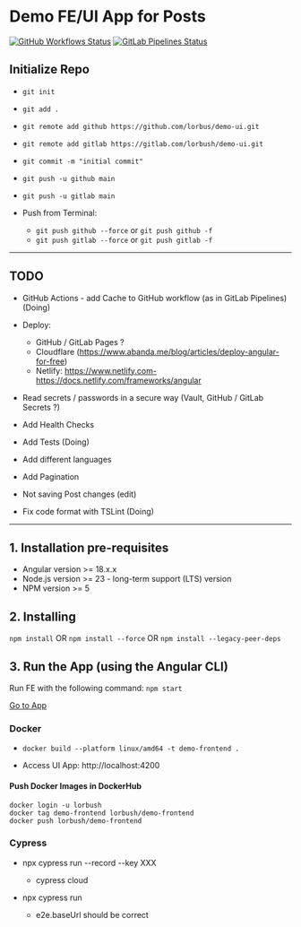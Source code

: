 # Demo FE/UI App for Posts

[![GitHub Workflows Status](https://github.com/lorbus/demo-ui/actions/workflows/ci.yml/badge.svg)](https://github.com/lorbus/demo-ui/actions/workflows/ci.yml)
[![GitLab Pipelines Status](https://gitlab.com/lorbush/demo-ui/badges/main/pipeline.svg)](https://gitlab.com/lorbush/demo-ui/-/commits/main)


## Initialize Repo

- `git init`

- `git add .`

- `git remote add github https://github.com/lorbus/demo-ui.git`
- `git remote add gitlab https://gitlab.com/lorbush/demo-ui.git`

- `git commit -m "initial commit"`

- `git push -u github main`
- `git push -u gitlab main`

- Push from Terminal:
  - `git push github --force` or `git push github -f`
  - `git push gitlab --force` or `git push gitlab -f`

-----------------------------------------------------
## TODO

- GitHub Actions - add Cache to GitHub workflow (as in GitLab Pipelines) (Doing)

- Deploy:
  - GitHub / GitLab Pages ?
  - Cloudflare (https://www.abanda.me/blog/articles/deploy-angular-for-free)
  - Netlify: https://www.netlify.com- https://docs.netlify.com/frameworks/angular

- Read secrets / passwords in a secure way (Vault, GitHub / GitLab Secrets ?)

- Add Health Checks

- Add Tests (Doing)

- Add different languages

- Add Pagination

- Not saving Post changes (edit)

- Fix code format with TSLint (Doing)


------------------------------------------------------

## 1. Installation pre-requisites

- Angular version >= 18.x.x
- Node.js version >= 23 - long-term support (LTS) version
- NPM version >= 5

## 2. Installing

`npm install` OR `npm install --force` OR `npm install --legacy-peer-deps`

## 3. Run the App (using the Angular CLI)

Run FE with the following command:
`npm start`

[Go to App](http://localhost:4200)

### Docker

- `docker build --platform linux/amd64 -t demo-frontend .`

- Access UI App: http://localhost:4200

#### Push Docker Images in DockerHub

    docker login -u lorbush
    docker tag demo-frontend lorbush/demo-frontend
    docker push lorbush/demo-frontend


### Cypress

- npx cypress run --record --key XXX
  - cypress cloud

- npx cypress run
  -  e2e.baseUrl should be correct 

